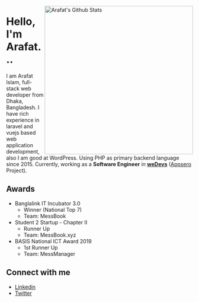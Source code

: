 [<img align="right" width="400" src="https://github-readme-stats.vercel.app/api?username=arafatkn&show_icons=true&theme=highcontrast&count_private=true" alt="Arafat's Github Stats"/>](https://github.com/arafatkn)


# Hello, I'm Arafat...
I am Arafat Islam, full-stack web developer from Dhaka, Bangladesh. I have rich experience in laravel and vuejs based web application development, also I am good at WordPress. Using PHP as primary backend language since 2015.
Currently, working as a **Software Engineer** in **[weDevs](https://wedevs.com/about/team)** ([Appsero](https://appsero.com) Project).

## Awards
- Banglalink IT Incubator 3.0
    - Winner (National Top 7)
    - Team: MessBook
- Student 2 Startup - Chapter II
    - Runner Up
    - Team: MessBook.xyz
- BASIS National ICT Award 2019
  - 1st Runner Up
  - Team: MessManager

## Connect with me
- [Linkedin](https://linkedin.com/in/arafatkn)
- [Twitter](https://twitter.com/arafatkn)
